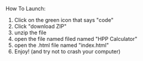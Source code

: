 How To Launch:
1. Click on the green icon that says "code"
2. Click "download ZIP"
3. unzip the file
4. open the file named filed named "HPP Calculator"
5. open the .html file named "index.html"
6. Enjoy! (and try not to crash your computer)
